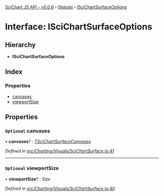 [SciChart JS API - v0.0.6](../README.md) › [Globals](../globals.md) › [ISciChartSurfaceOptions](iscichartsurfaceoptions.md)

# Interface: ISciChartSurfaceOptions

## Hierarchy

* **ISciChartSurfaceOptions**

## Index

### Properties

* [canvases](iscichartsurfaceoptions.md#optional-canvases)
* [viewportSize](iscichartsurfaceoptions.md#optional-viewportsize)

## Properties

### `Optional` canvases

• **canvases**? : *[TSciChartSurfaceCanvases](../globals.md#tscichartsurfacecanvases)*

*Defined in [src/Charting/Visuals/SciChartSurface.ts:41](https://github.com/ABTSoftware/SciChart.Dev/blob/f6fba97af2/Web/src/SciChart/src/Charting/Visuals/SciChartSurface.ts#L41)*

___

### `Optional` viewportSize

• **viewportSize**? : *Size*

*Defined in [src/Charting/Visuals/SciChartSurface.ts:40](https://github.com/ABTSoftware/SciChart.Dev/blob/f6fba97af2/Web/src/SciChart/src/Charting/Visuals/SciChartSurface.ts#L40)*
